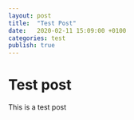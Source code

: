 ```yaml
---
layout: post
title:  "Test Post"
date:   2020-02-11 15:09:00 +0100
categories: test
publish: true
---
```


# Test post

This is a test post